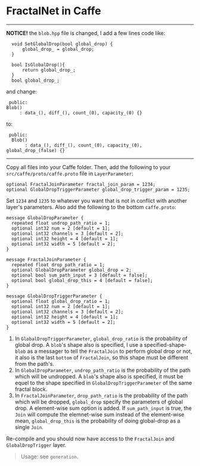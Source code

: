 FractalNet in Caffe
===================

-----------------------
**NOTICE!**
the `blob.hpp` file is changed, I add a few lines code like:
```
  void SetGlobalDrop(bool global_drop) {
      global_drop_ = global_drop;
  }

  bool IsGlobalDrop(){
      return global_drop_;
  }
  bool global_drop_;
  ```
  and change:
  ```
   public:
  Blob()
       : data_(), diff_(), count_(0), capacity_(0) {}
```
to:
```
 public:
  Blob()
       : data_(), diff_(), count_(0), capacity_(0), global_drop_(false) {}
```

 -------------------
 
Copy all files into your Caffe folder. Then, add the following to your ``src/caffe/proto/caffe.proto`` file in ``LayerParameter``:

    optional FractalJoinParameter fractal_join_param = 1234;
	optional GlobalDropTriggerParameter global_drop_trigger_param = 1235;

Set ``1234`` and ``1235`` to whatever you want that is not in conflict with another layer's parameters. Also add the following to the bottom ``caffe.proto``:
```
message GlobalDropParameter {
  repeated float undrop_path_ratio = 1;
  optional int32 num = 2 [default = 1];
  optional int32 channels = 3 [default = 2];
  optional int32 height = 4 [default = 1];
  optional int32 width = 5 [default = 2];
}

message FractalJoinParameter {
  repeated float drop_path_ratio = 1;
  optional GlobalDropParameter global_drop = 2;
  optional bool sum_path_input = 3 [default = false];
  optional bool global_drop_this = 4 [default = false];
}

message GlobalDropTriggerParameter {
  optional float global_drop_ratio = 1;
  optional int32 num = 2 [default = 1];
  optional int32 channels = 3 [default = 2];
  optional int32 height = 4 [default = 1];
  optional int32 width = 5 [default = 2];
}
```
1. In `GlobalDropTriggerParameter`, `global_drop_ratio` is the probability of global drop. A `blob`'s shape also is specified, I use a specified-shape-`blob` as a messager to tell the `FractalJoin` to perform global drop or not, it also is the last `bottom` of `FractalJoin`, so this shape must be different from the path's.
2. In `GlobalDropParameter`, `undrop_path_ratio` is the probability of the path which will be undropped. A `blob`'s shape also is specified, it must be equel to the shape specified in `GlobalDropTriggerParameter` of the same fractal block.
3. In `FractalJoinParameter`, `drop_path_ratio` is the probability of the path which will be dropped, `global_drop` specify the parameters of global drop. A element-wise sum option is added. If `sum_path_input` is true, the `Join` will compute the elemnet-wise sum instead of the element-wise mean, `global_drop_this`  is the probability of doing global-drop as a single `Join`.

Re-compile and you should now have access to the ``FractalJoin`` and  ``GlobalDropTrigger`` layer.

> Usage: see `generation`.
